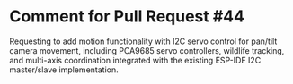 # Comment for Pull Request #44

Requesting to add motion functionality with I2C servo control for pan/tilt camera movement, including PCA9685 servo controllers, wildlife tracking, and multi-axis coordination integrated with the existing ESP-IDF I2C master/slave implementation.